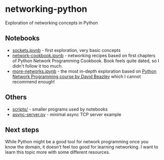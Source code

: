 # networking-python
Exploration of networking concepts in Python

## Notebooks
* [sockets.ipynb](./sockets.ipynb) - first exploration, very basic concepts
* [network-cookbook.ipynb](./network-cookbook.ipynb) - networking recipes based on first chapters of Python Network Programming Cookbook. Book feels quite dated, so I didn't follow it too much.
* [more-networks.ipynb](./more-networks.ipynb) - the most in-depth exploration based on [Python Network Programming course by David Beazley](http://www.dabeaz.com/python/PythonNetBinder.pdf) which I cannot recommend enough!

## Others
* [scripts/](./scripts) - smaller programs used by notebooks
* [async-server.py](./async-server.py) - minimal async TCP server example

## Next steps
While Python might be a good tool for network programming once you know the domain, it doesn't feel too good for learning networking. I want to learn this topic more with some different resources.
